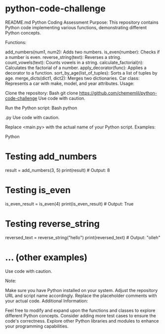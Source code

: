 # python-code-challenge
README.md
Python Coding Assessment
Purpose:
This repository contains Python code implementing various functions, demonstrating different Python concepts.

Functions:

add_numbers(num1, num2): Adds two numbers.
is_even(number): Checks if a number is even.
reverse_string(text): Reverses a string.
count_vowels(text): Counts vowels in a string.
calculate_factorial(n): Calculates the factorial of a number.
apply_decorator(func): Applies a decorator to a function.
sort_by_age(list_of_tuples): Sorts a list of tuples by age.
merge_dicts(dict1, dict2): Merges two dictionaries.
Car class: Represents a car with make, model, and year attributes.
Usage:

Clone the repository:
Bash
git clone <https://github.com/chememlil/python-code-challenge>
Use code with caution.

Run the Python script:
Bash
python <main>.py
Use code with caution.

Replace <main.py> with the actual name of your Python script.
Examples:

Python
# Testing add_numbers
result = add_numbers(3, 5)
print(result)  # Output: 8

# Testing is_even
is_even_result = is_even(4)
print(is_even_result)  # Output: True

# Testing reverse_string
reversed_text = reverse_string("hello")
print(reversed_text)  # Output: "olleh"

# ... (other examples)
Use code with caution.

Note:

Make sure you have Python installed on your system.
Adjust the repository URL and script name accordingly.
Replace the placeholder comments with your actual code.
Additional Information:

Feel free to modify and expand upon the functions and classes to explore different Python concepts.
Consider adding more test cases to ensure the code's correctness.
Explore other Python libraries and modules to enhance your programming capabilities.